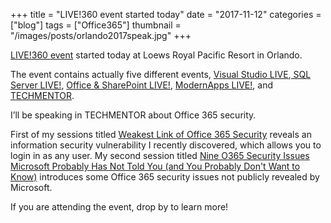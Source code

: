 +++
title = "LIVE!360 event started today"
date = "2017-11-12"
categories =["blog"]
tags = ["Office365"]
thumbnail = "/images/posts/orlando2017speak.jpg"
+++

<a href=https://live360events.com/events/orlando-2017 target=”_blank”>LIVE!360 event</a> started today at Loews Royal Pacific Resort in Orlando.

<!--more-->

The event contains actually five different events, <a href="https://vslive.com/ecg/live360events/events/orlando-2017/vslive.aspx" target=”_blank”>Visual Studio LIVE</a>,<a href="https://sqllive360.com/ecg/live360events/events/orlando-2017/sql.aspx" target=”_blank”> SQL Server LIVE!</a>, <a href="https://splive360.com/ecg/live360events/events/orlando-2017/office-and-sharepoint.aspx"  target=”_blank”>Office & SharePoint LIVE!</a>, <a href="https://modernappslive.com/ecg/live360events/events/orlando-2017/modern-apps.aspx" target=”_blank”>ModernApps LIVE!</a>, and <a href="https://techmentorevents.com/ecg/live360events/events/orlando-2017/techmentor.aspx" target=”_blank”>TECHMENTOR</a>.  

I’ll be speaking in TECHMENTOR about Office 365 security. 

First of my sessions titled <a href="https://live360events.com/Events/Orlando-2017/Sessions/Thursday/TMH05-Weakest-Link-of-Office-365-Security.aspx" target=”_blank”>Weakest Link of Office 365 Security</a> reveals an information security vulnerability I recently discovered, which allows you to login in as any user. My second session titled <a href="https://live360events.com/Events/Orlando-2017/Sessions/Thursday/TMH08-Nine-O365-Security-Issues-Microsoft-Probably-Has-Not-Told-You.aspx" target=”_blank”>Nine O365 Security Issues Microsoft Probably Has Not Told You (and You Probably Don't Want to Know)</a> introduces some Office 365 security issues not publicly revealed by Microsoft.

If you are attending the event, drop by to learn more!